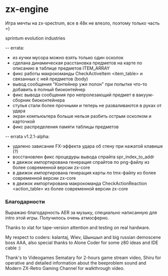 # zx-engine

Игра мечты на zx-spectrum, все в 48к не влезло, поэтому только часть =)

sprintum evolution industries

-- errata:

- из кучки мусора можно взять только один осколок
- сделана динамическая расстановка предметов на карте по описанию в таблице предметов ITEM_ARRAY
- фикс работы макрокоманды CheckActiveItem <item_table> и связанных с ней предметов (body)
- вывод сообщения "Контейнер уже полон" при попытке что-то добавить в полный биоконтейнер
- фикс вывода сообщения про непролезающий предмет в вакуум-сборник биоконтейнера
- стулья стали более прочными и теперь не разваливаются в руках от удара
- экран компьюьтера больше нельзя разбить острым осколком и карточкой
- фикс распределения памяти таблицы предметов

-- errata v1.2.1-alpha:

- удалено зависание FX-эффекта удара об стену при нажатой клавише (?)
- восстановлен фикс процедуры вывода спрайта spr_index_to_addr
- в движок импортирована генерация спрайтов по png-файлу из более современной версии zx-core
- в движок импортирована генерация карты по tmx-файлу из более современной версии zx-core
- в движок импортирована макрокоманда CheckActionReaction <action_table> из более современной версии zx-core



### Благодарности ###

Выражаю благодарность AER за музыку, специально написанную для intro этой игры. Получилось очень атмосферно.

Thanks to xlat for tape-version attention and testing on real hardware.

My respect to coders: kalantaj, Wiev, Шыншыл and big russian demoscene boss AAA,
also special thanks to Alone Coder for some z80 ideas and IDE cable :)  

Thank's to Videogames Sematary for 2-hours game stream video, Shiru for operative and detailed information about 
the beeproblem sound and Modern ZX-Retro Gaming Channel for walkthrough video.
